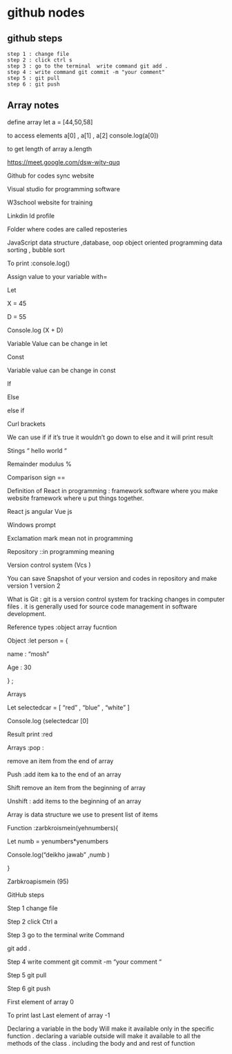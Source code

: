 # github nodes
## github steps
    step 1 : change file 
    step 2 : click ctrl s
    step 3 : go to the terminal  write command git add .
    step 4 : write command git commit -m "your comment"
    step 5 : git pull
    step 6 : git push

## Array notes

  define array   let a = [44,50,58]

  to access  elements a[0] , a[1] , a[2]
  console.log(a[0])

  to get length of array   a.length

  

https://meet.google.com/dsw-wjtv-quq

Github for codes sync website 


Visual studio for programming software 


W3school website for training 


Linkdin Id profile 

Folder where codes are called reposteries


JavaScript data structure ,database, oop object oriented programming data sorting ,
bubble sort 


To print :console.log()


Assign value to your variable with=



Let 


X = 45 


D = 55


Console.log (X + D)


Variable Value can be change in let 


Const 

Variable value can be change in const 


If 


Else 


else if 

Curl brackets 


We can use if if it’s true it wouldn’t go down to else and it will print result 


Stings “ hello world “ 

 Remainder modulus %

Comparison sign  == 

 


Definition of React in programming : framework software where you make website 
framework where u put things together.


React js angular Vue js 


Windows prompt 


Exclamation mark mean not in programming 


Repository ::in programming meaning 


Version control system (Vcs )

You can save Snapshot of your version and codes in repository and make version 1 version 2 


What is Git : git is a version control system for tracking changes in computer files .
it is generally used for source code management in software development.


Reference types :object array fucntion 


Object :let person = {

name : “mosh”

Age : 30 

} ;


Arrays 

Let selectedcar = [ “red” , “blue” , “white” ]

Console.log (selectedcar [0]


Result print  :red 


Arrays :pop :

remove an item from the end of array 

Push :add item ka to the end of an array 

Shift remove an item from the beginning of array 

Unshift : add items to the beginning of an array 


Array is data structure we use to present list of items 


Function :zarbkroismein(yehnumbers){

Let numb = yenumbers*yenumbers

Console.log(“deikho jawab” ,numb )

}

Zarbkroapismein (95)


GitHub steps 


Step 1 change file 

Step 2 click Ctrl a 

Step 3 go to the terminal write Command 

git add .

Step 4 write comment git commit -m “your comment “


Step 5 git pull 

Step 6 git push 



First element of array 0 


To print last Last element of array  -1 


Declaring a variable in the body  Will make it available only in the specific function .
declaring a variable outside will make it available to all the methods of the class .
including the body and and rest of function 